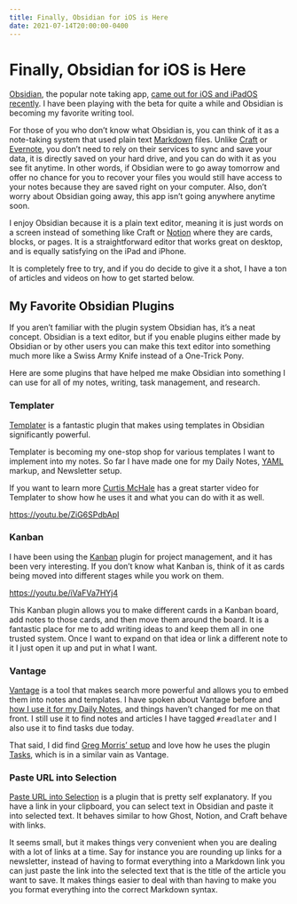 ```yaml
---
title: Finally, Obsidian for iOS is Here
date: 2021-07-14T20:00:00-0400
---
```


# Finally, Obsidian for iOS is Here

[Obsidian](https://obsidian.md/), the popular note taking app, [came out for iOS and iPadOS recently](https://thesweetsetup.com/obsidian-ios-app-is-now-available/). I have been playing with the beta for quite a while and Obsidian is becoming my favorite writing tool.

For those of you who don’t know what Obsidian is, you can think of it as a note-taking system that used plain text [Markdown](https://www.markdownguide.org/) files. Unlike [Craft](https://www.craft.do/) or [Evernote](https://evernote.com/), you don’t need to rely on their services to sync and save your data, it is directly saved on your hard drive, and you can do with it as you see fit anytime. In other words, if Obsidian were to go away tomorrow and offer no chance for you to recover your files you would still have access to your notes because they are saved right on your computer. Also, don’t worry about Obsidian going away, this app isn’t going anywhere anytime soon.

I enjoy Obsidian because it is a plain text editor, meaning it is just words on a screen instead of something like Craft or [Notion](https://www.notion.so/) where they are cards, blocks, or pages. It is a straightforward editor that works great on desktop, and is equally satisfying on the iPad and iPhone.

It is completely free to try, and if you do decide to give it a shot, I have a ton of articles and videos on how to get started below.

My Favorite Obsidian Plugins
----------------------------

If you aren’t familiar with the plugin system Obsidian has, it’s a neat concept. Obsidian is a text editor, but if you enable plugins either made by Obsidian or by other users you can make this text editor into something much more like a Swiss Army Knife instead of a One-Trick Pony.

Here are some plugins that have helped me make Obsidian into something I can use for all of my notes, writing, task management, and research.

### Templater

[Templater](https://silentvoid13.github.io/Templater/) is a fantastic plugin that makes using templates in Obsidian significantly powerful.

Templater is becoming my one-stop shop for various templates I want to implement into my notes. So far I have made one for my Daily Notes, [YAML](https://www.cloudbees.com/blog/yaml-tutorial-everything-you-need-get-started) markup, and Newsletter setup.

If you want to learn more [Curtis McHale](https://curtismchale.ca/) has a great starter video for Templater to show how he uses it and what you can do with it as well.

https://youtu.be/ZiG6SPdbApI

### Kanban

I have been using the [Kanban](https://github.com/mgmeyers/obsidian-kanban) plugin for project management, and it has been very interesting. If you don’t know what Kanban is, think of it as cards being moved into different stages while you work on them.

https://youtu.be/iVaFVa7HYj4

This Kanban plugin allows you to make different cards in a Kanban board, add notes to those cards, and then move them around the board. It is a fantastic place for me to add writing ideas to and keep them all in one trusted system. Once I want to expand on that idea or link a different note to it I just open it up and put in what I want.

### Vantage

[Vantage](https://github.com/ryanjamurphy/vantage-obsidian) is a tool that makes search more powerful and allows you to embed them into notes and templates. I have spoken about Vantage before and [how I use it for my Daily Notes](https://tablethabit.com/archive/how-daily-notes-changed-everything/), and things haven’t changed for me on that front. I still use it to find notes and articles I have tagged `#readlater` and I also use it to find tasks due today.

That said, I did find [Greg Morris’ setup](https://www.gr36.com/2021/05/15/my-obsidian-set.html) and love how he uses the plugin [Tasks](https://github.com/schemar/obsidian-tasks), which is in a similar vain as Vantage.

### Paste URL into Selection

[Paste URL into Selection](https://github.com/denolehov/obsidian-url-into-selection) is a plugin that is pretty self explanatory. If you have a link in your clipboard, you can select text in Obsidian and paste it into selected text. It behaves similar to how Ghost, Notion, and Craft behave with links.

It seems small, but it makes things very convenient when you are dealing with a lot of links at a time. Say for instance you are rounding up links for a newsletter, instead of having to format everything into a Markdown link you can just paste the link into the selected text that is the title of the article you want to save. It makes things easier to deal with than having to make you you format everything into the correct Markdown syntax.